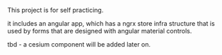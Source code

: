This project is for self practicing.

it includes an angular app,
which has a ngrx store infra structure that is used by forms
that are designed with angular material controls.

tbd - a cesium component will be added later on.
